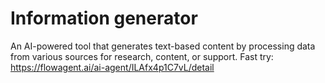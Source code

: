 # Information generator
An AI-powered tool that generates text-based content by processing data from various sources for research, content, or support.
Fast try: https://flowagent.ai/ai-agent/ILAfx4p1C7vL/detail
